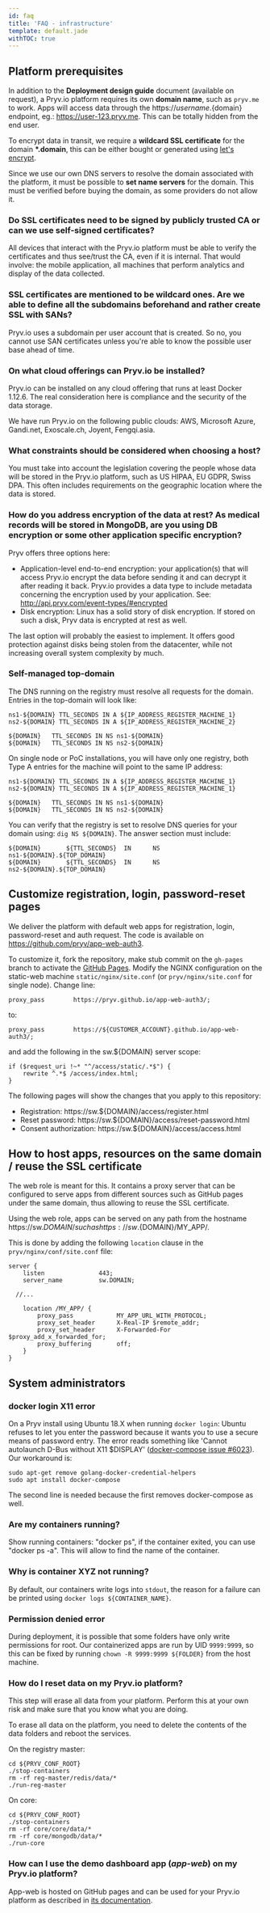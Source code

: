 ```yaml
---
id: faq
title: 'FAQ - infrastructure'
template: default.jade
withTOC: true
---
```


## Platform prerequisites

In addition to the **Deployment design guide** document (available on request), a Pryv.io platform requires its own **domain name**, such as `pryv.me` to work. Apps will access data through the https://${username}.${domain} endpoint, eg.: https://user-123.pryv.me. This can be totally hidden from the end user.

To encrypt data in transit, we require a **wildcard SSL certificate** for the domain **\*.domain**, this can be either bought or generated using [let's encrypt](https://letsencrypt.org/).

Since we use our own DNS servers to resolve the domain associated with the platform, it must be possible to **set name servers** for the domain. This must be verified before buying the domain, as some providers do not allow it.

### Do SSL certificates need to be signed by publicly trusted CA or can we use self-signed certificates?

All devices that interact with the Pryv.io platform must be able to verify the certificates and thus see/trust the CA, even if it is internal. That would involve: the mobile application, all machines that perform analytics and display of the data collected.

### SSL certificates are mentioned to be wildcard ones. Are we able to define all the subdomains beforehand and rather create SSL with SANs?

Pryv.io uses a subdomain per user account that is created. So no, you cannot use SAN certificates unless you're able to know the possible user base ahead of time.

### On what cloud offerings can Pryv.io be installed?

Pryv.io can be installed on any cloud offering that runs at least Docker 1.12.6. The real consideration here is compliance and the security of the data storage.

We have run Pryv.io on the following public clouds: AWS, Microsoft Azure, Gandi.net, Exoscale.ch, Joyent, Fengqi.asia.

### What constraints should be considered when choosing a host?

You must take into account the legislation covering the people whose data will be stored in the Pryv.io platform, such as US HIPAA, EU GDPR, Swiss DPA. This often includes requirements on the geographic location where the data is stored.

### How do you address encryption of the data at rest? As medical records will be stored in MongoDB, are you using DB encryption or some other application specific encryption?

Pryv offers three options here:

- Application-level end-to-end encryption: your application(s) that will access Pryv.io encrypt the data before sending it and can decrypt it after reading it back. Pryv.io provides a data type to include metadata concerning the encryption used by your application. See: <http://api.pryv.com/event-types/#encrypted>
- Disk encryption: Linux has a solid story of disk encryption. If stored on such a disk, Pryv data is encrypted at rest as well.

The last option will probably the easiest to implement. It offers good protection against disks being stolen from the datacenter, while not increasing overall system complexity by much.

### Self-managed top-domain

The DNS running on the registry must resolve all requests for the domain. Entries in the top-domain will look like:

```
ns1-${DOMAIN} TTL_SECONDS IN A ${IP_ADDRESS_REGISTER_MACHINE_1}
ns2-${DOMAIN} TTL_SECONDS IN A ${IP_ADDRESS_REGISTER_MACHINE_2}

${DOMAIN}	TTL_SECONDS IN NS ns1-${DOMAIN}
${DOMAIN}	TTL_SECONDS IN NS ns2-${DOMAIN}
```

On single node or PoC installations, you will have only one registry, both Type A entries for the machine will point to the same IP address:

```
ns1-${DOMAIN} TTL_SECONDS IN A ${IP_ADDRESS_REGISTER_MACHINE_1}
ns2-${DOMAIN} TTL_SECONDS IN A ${IP_ADDRESS_REGISTER_MACHINE_1}

${DOMAIN}	TTL_SECONDS IN NS ns1-${DOMAIN}
${DOMAIN}	TTL_SECONDS IN NS ns2-${DOMAIN}
```

You can verify that the registry is set to resolve DNS queries for your domain using: `dig NS ${DOMAIN}`. The answer section must include:

```
${DOMAIN}		${TTL_SECONDS}	IN		NS		ns1-${DOMAIN}.${TOP_DOMAIN}
${DOMAIN}		${TTL_SECONDS}	IN		NS		ns2-${DOMAIN}.${TOP_DOMAIN}
```

## Customize registration, login, password-reset pages

We deliver the platform with default web apps for registration, login, password-reset and auth request. The code is available on https://github.com/pryv/app-web-auth3.

To customize it, fork the repository, make stub commit on the `gh-pages` branch to activate the [GitHub Pages](https://pages.github.com/).
Modify the NGINX configuration on the static-web machine `static/nginx/site.conf` (or `pryv/nginx/site.conf` for single node). Change line:

```
proxy_pass        https://pryv.github.io/app-web-auth3/;
```

to:

```
proxy_pass        https://${CUSTOMER_ACCOUNT}.github.io/app-web-auth3/;
```

and add the following in the sw.${DOMAIN} server scope:

```
if ($request_uri !~* "^/access/static/.*$") {
	rewrite ^.*$ /access/index.html;
}
```

The following pages will show the changes that you apply to this repository:

- Registration: https://sw.${DOMAIN}/access/register.html
- Reset password: https://sw.${DOMAIN}/access/reset-password.html
- Consent authorization: https://sw.${DOMAIN}/access/access.html

## How to host apps, resources on the same domain / reuse the SSL certificate

The web role is meant for this. It contains a proxy server that can be configured to serve apps from different sources such as GitHub pages under the same domain, thus allowing to reuse the SSL certificate.

Using the web role, apps can be served on any path from the hostname https://sw.${DOMAIN}/ such as https://sw.${DOMAIN}/MY_APP/.

This is done by adding the following `location` clause in the `pryv/nginx/conf/site.conf` file:

```
server {
 	listen               443;
 	server_name          sw.DOMAIN;

  //...

	location /MY_APP/ {
    	proxy_pass            MY_APP_URL_WITH_PROTOCOL;
    	proxy_set_header      X-Real-IP $remote_addr;
    	proxy_set_header      X-Forwarded-For $proxy_add_x_forwarded_for;
    	proxy_buffering       off;
  	}
}
```

## System administrators

### docker login X11 error

On a Pryv install using Ubuntu 18.X when running `docker login`: Ubuntu refuses to let you enter the password because it wants you to use a secure means of password entry. The error reads something like 'Cannot autolaunch D-Bus without X11 \$DISPLAY' ([docker-compose issue #6023](https://github.com/docker/compose/issues/6023)).
Our workaround is:

```
sudo apt-get remove golang-docker-credential-helpers
sudo apt install docker-compose
```

The second line is needed because the first removes docker-compose as well.

### Are my containers running?

Show running containers: "docker ps", if the container exited, you can use "docker ps -a". This will allow to find the name of the container.

### Why is container XYZ not running?

By default, our containers write logs into `stdout`, the reason for a failure can be printed using `docker logs ${CONTAINER_NAME}`.

### Permission denied error

During deployment, it is possible that some folders have only write permissions for root. Our containerized apps are run by UID `9999:9999`, so this can be fixed by running `chown -R 9999:9999 ${FOLDER}` from the host machine.

### How do I reset data on my Pryv.io platform?

This step will erase all data from your platform. Perform this at your own risk and make sure that you know what you are doing.

To erase all data on the platform, you need to delete the contents of the data folders and reboot the services.

On the registry master:

```
cd ${PRYV_CONF_ROOT}
./stop-containers
rm -rf reg-master/redis/data/*
./run-reg-master
```

On core:

```
cd ${PRYV_CONF_ROOT}
./stop-containers
rm -rf core/core/data/*
rm -rf core/mongodb/data/*
./run-core
```

### How can I use the demo dashboard app (_app-web_) on my Pryv.io platform?

App-web is hosted on GitHub pages and can be used for your Pryv.io platform as described in [its documentation](https://github.com/pryv/app-web#usage).
